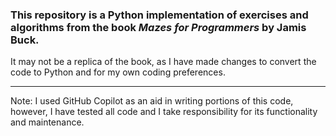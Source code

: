 ### This repository is a Python implementation of exercises and algorithms from the book *Mazes for Programmers* by Jamis Buck.
It may not be a replica of the book, as I have made changes to convert the code to Python and for my own coding preferences.

---

Note: I used GitHub Copilot as an aid in writing portions of this code, however, I have tested all code and I take responsibility for its functionality and maintenance.
